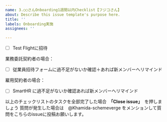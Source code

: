 ```yaml
---
name: 3.○○さんOnboarding1週間以内Checklist【フジコさん】
about: Describe this issue template's purpose here.
title: ''
labels: Onboarding実施
assignees: ''

---
```


- [ ] Test Flightに招待

業務委託契約者の場合：
- [ ]  従業員招待フォームに過不足がないか確認＋あれば新メンバーへリマインド

雇用契約者の場合：
- [ ] SmartHR に過不足がないか確認あれば新メンバーへリマインド

以上のチェックリストのタスクを全部完了した場合　**「Close issue」**　を押しましょう
質問が発生した場合は　@Khamida-schemeverge をメンションして質問をこちらのissueに投稿お願いします。
